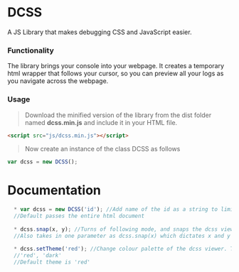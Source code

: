 # DCSS
A JS Library that makes debugging CSS and JavaScript easier.

### Functionality
The library brings your console into your webpage. It creates a temporary html wrapper that follows your cursor, so you can preview all your logs as you navigate across the webpage.

### Usage
> Download the minified version of the library from the dist folder named **dcss.min.js** and include it in your HTML file.

```html
<script src="js/dcss.min.js"></script>
```
> Now create an instance of the class DCSS as follows

```javascript
var dcss = new DCSS();
```

# Documentation

```Javascript
  * var dcss = new DCSS('id'); //Add name of the id as a string to limit dcss to a specific dom element.
  //Default passes the entire html document
  
  * dcss.snap(x, y); //Turns of following mode, and snaps the dcss viewer on the page at specified cordinates x and y
  //Also takes in one parameter as dcss.snap(x) which dictates x and y as the same value.
  
  * dcss.setTheme('red'); //Change colour palette of the dcss viewer. The function expects a string. List of themes:
  //'red', 'dark'
  //Default theme is 'red'
```
